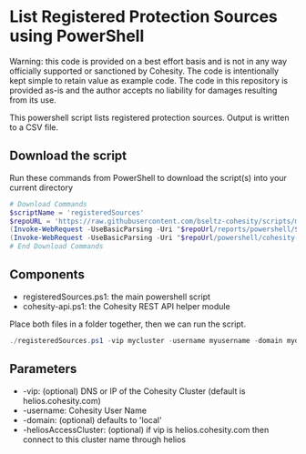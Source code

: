 # List Registered Protection Sources using PowerShell

Warning: this code is provided on a best effort basis and is not in any way officially supported or sanctioned by Cohesity. The code is intentionally kept simple to retain value as example code. The code in this repository is provided as-is and the author accepts no liability for damages resulting from its use.

This powershell script lists registered protection sources. Output is written to a CSV file.

## Download the script

Run these commands from PowerShell to download the script(s) into your current directory

```powershell
# Download Commands
$scriptName = 'registeredSources'
$repoURL = 'https://raw.githubusercontent.com/bseltz-cohesity/scripts/master'
(Invoke-WebRequest -UseBasicParsing -Uri "$repoUrl/reports/powershell/$scriptName/$scriptName.ps1").content | Out-File "$scriptName.ps1"; (Get-Content "$scriptName.ps1") | Set-Content "$scriptName.ps1"
(Invoke-WebRequest -UseBasicParsing -Uri "$repoUrl/powershell/cohesity-api/cohesity-api.ps1").content | Out-File cohesity-api.ps1; (Get-Content cohesity-api.ps1) | Set-Content cohesity-api.ps1
# End Download Commands
```

## Components

* registeredSources.ps1: the main powershell script
* cohesity-api.ps1: the Cohesity REST API helper module

Place both files in a folder together, then we can run the script.

```powershell
./registeredSources.ps1 -vip mycluster -username myusername -domain mydomain
```

## Parameters

* -vip: (optional) DNS or IP of the Cohesity Cluster (default is helios.cohesity.com)
* -username: Cohesity User Name
* -domain: (optional) defaults to 'local'
* -heliosAccessCluster: (optional) if vip is helios.cohesity.com then connect to this cluster name through helios
